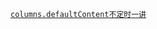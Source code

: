 
<a href="{{ site.wlan_url }}/manual/daily/2016/05/04/option-columns-defaultContent.html" >
    <code class="option">columns.defaultContent<span>不定时一讲</span></code>
</a>